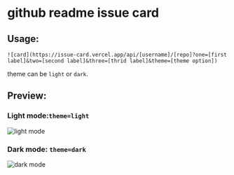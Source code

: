 # github readme issue card

## Usage:
```
![card](https://issue-card.vercel.app/api/[username]/[repo]?one=[first label]&two=[second label]&three=[thrid label]&theme=[theme option])
```

theme can be `light` or `dark`.


## Preview:

### Light mode:`theme=light`
![light mode](https://issue-card.vercel.app/api/midataur/mathsender?one=Makeitwork&two=Makeitgood&three=Makeitfast&theme=light)


### Dark mode: `theme=dark`
![dark mode](https://issue-card.vercel.app/api/midataur/mathsender?one=Makeitwork&two=Makeitgood&three=Makeitfast&theme=light)